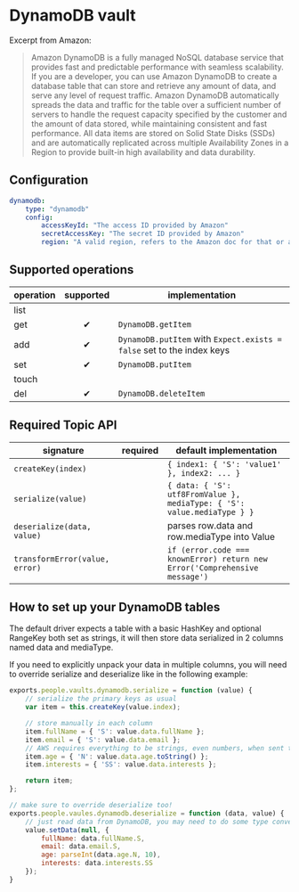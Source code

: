 # DynamoDB vault

Excerpt from Amazon:

> Amazon DynamoDB is a fully managed NoSQL database service that provides fast and predictable
> performance with seamless scalability. If you are a developer, you can use Amazon DynamoDB to
> create a database table that can store and retrieve any amount of data, and serve any level of
> request traffic. Amazon DynamoDB automatically spreads the data and traffic for the table over
> a sufficient number of servers to handle the request capacity specified by the customer and the
> amount of data stored, while maintaining consistent and fast performance. All data items are stored
> on Solid State Disks (SSDs) and are automatically replicated across multiple Availability Zones
> in a Region to provide built-in high availability and data durability.


## Configuration

```yaml
dynamodb:
    type: "dynamodb"
    config:
        accessKeyId: "The access ID provided by Amazon"
        secretAccessKey: "The secret ID provided by Amazon"
        region: "A valid region, refers to the Amazon doc for that or ask your sysadmin, asia is ap-northeast-1"
```

## Supported operations

operation | supported | implementation
----------|:---------:|---------------
list      |           |
get       | ✔         | `DynamoDB.getItem`
add       | ✔         | `DynamoDB.putItem` with `Expect.exists = false` set to the index keys
set       | ✔         | `DynamoDB.putItem`
touch     |           |
del       | ✔         | `DynamoDB.deleteItem`


## Required Topic API

signature                      | required | default implementation
-------------------------------|----------|-----------------------
`createKey(index)`             |          | `{ index1: { 'S': 'value1' }, index2: ... }`
`serialize(value)`             |          | `{ data: { 'S': utf8FromValue }, mediaType: { 'S': value.mediaType } }`
`deserialize(data, value)`     |          | parses row.data and row.mediaType into Value
`transformError(value, error)` |          | `if (error.code === knownError) return new Error('Comprehensive message')`


## How to set up your DynamoDB tables

The default driver expects a table with a basic HashKey and optional RangeKey both set as strings, it will then store
data serialized in 2 columns named data and mediaType.

If you need to explicitly unpack your data in multiple columns, you will need to override serialize and deserialize like
in the following example:

```javascript
exports.people.vaults.dynamodb.serialize = function (value) {
    // serialize the primary keys as usual
    var item = this.createKey(value.index);

    // store manually in each column
    item.fullName = { 'S': value.data.fullName };
    item.email = { 'S': value.data.email };
    // AWS requires everything to be strings, even numbers, when sent through their API
    item.age = { 'N': value.data.age.toString() };
    item.interests = { 'SS': value.data.interests };

    return item;
};

// make sure to override deserialize too!
exports.people.vaules.dynamodb.deserialize = function (data, value) {
    // just read data from DynamoDB, you may need to do some type conversions manually
    value.setData(null, {
        fullName: data.fullName.S,
        email: data.email.S,
        age: parseInt(data.age.N, 10),
        interests: data.interests.SS
    });
}
```
